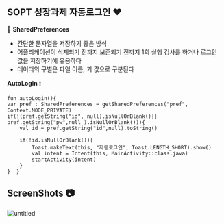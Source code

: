 ## SOPT 성장과제 자동로그인 :heart:
:pushpin: **SharedPreferences** 

 - 간단한 문자열을 저장하기 좋은 방식
 - 어플리케이션이 삭제되기 전까지 보존되기 전까지 1회 실행 검사를 하거나 로그인 값을 저장하기에 유용하다 
 - 데이터의 구별은 파일 이름, 키 값으로 구분된다 
 
 **AutoLogin** :exclamation:
 

    fun autoLogin(){  
    var pref : SharedPreferences = getSharedPreferences("pref", Context.MODE_PRIVATE)  
    if(!(pref.getString("id", null).isNullOrBlank()|| pref.getString("pw",null ).isNullOrBlank())){  
        val id = pref.getString("id",null).toString()  
  
        if(!id.isNullOrBlank()){  
            Toast.makeText(this, "자동로그인", Toast.LENGTH_SHORT).show()  
            val intent = Intent(this, MainActivity::class.java)  
            startActivity(intent)  
        }  
    }  }
## ScreenShots :camera:
![untitled](https://user-images.githubusercontent.com/58849278/84544023-7242ac00-ad37-11ea-9c67-d285e4aad221.gif)
